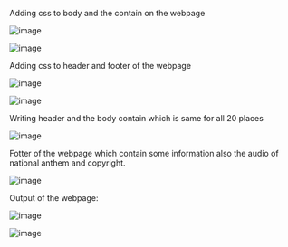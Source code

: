 Adding css to body and the contain on the webpage

![image](https://github.com/evapatel1654/Minor_project/assets/133888581/6c5e813e-67ca-4bb9-9cb4-7802c4be0839)

![image](https://github.com/evapatel1654/Minor_project/assets/133888581/111f1f0d-5d16-466d-8dcb-1dd9959fa09b)

Adding css to header and footer of the webpage

![image](https://github.com/evapatel1654/Minor_project/assets/133888581/0fec2c12-eaae-42d2-993d-b2d17b517ca6)

![image](https://github.com/evapatel1654/Minor_project/assets/133888581/09145c10-af08-4571-8c05-6b569a2795b3)

Writing header and the body contain which is same for all 20 places

![image](https://github.com/evapatel1654/Minor_project/assets/133888581/707758c0-d6bf-4bc1-9e47-c8309e1f789c)


Fotter of the webpage which contain some information also the audio of national anthem and copyright.

![image](https://github.com/evapatel1654/Minor_project/assets/133888581/dd3289a3-aca9-4ce9-8f4e-ccc6ba04304b)

Output of the webpage:

![image](https://github.com/evapatel1654/Minor_project/assets/133888581/c4dc2fe6-abfc-4e0b-98d4-05bd4a3dd30b)

![image](https://github.com/evapatel1654/Minor_project/assets/133888581/623f3450-cb88-44a7-9bb6-de2e2c541679)
